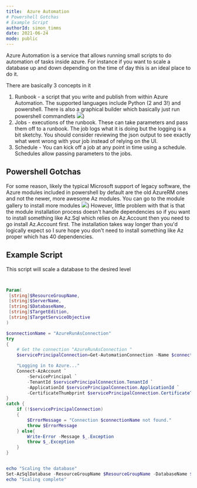 ```yaml
---
title:  Azure Automation
# Powershell Gotchas
# Example Script
authorId: simon_timms
date: 2021-06-24
mode: public
---
```




Azure Automation is a service that allows running small scripts to do automation of tasks inside azure. For instance if you want to scale a database up and down depending on the time of day this is an ideal place to do it. 

There are basically 3 concepts in it

1. Runbook - a script that you write and publish from within Azure Automation. The supported languages include Python (2 and 3!) and powershell. There is also a graphical builder which basically just run powershell commandlets
![](/images/2021-06-24-azure-automation.md/2021-06-24-07-05-52.png))
2. Jobs - executions of the runbook. These can take parameters and pass them off to a runbook. The job logs what it is doing but the logging is a bit sketchy. You should consider reviewing the json output to see exactly what went wrong with your job instead of relying on the UI. 
3. Schedule - You can kick off a job at any point in time using a schedule. Schedules allow passing parameters to the jobs.

## Powershell Gotchas

For some reason, likely the typical Microsoft support of legacy software, the Azure modules included in powershell by default are the old AzureRM ones and not the newer, more awesome Az modules. You can go to the module gallery to install more modules 
![](/images/2021-06-24-azure-automation.md/2021-06-24-07-11-22.png))
However, little problem with that is that the module installation process doesn't handle dependencies so if you want to install something like Az.Sql which relies on Az.Account then you need to go install Az.Account first. The installation takes way longer than you'd logically expect so I sure hope you don't need to install something like Az proper which has 40 dependencies.

## Example Script

This script will scale a database to the desired level

```powershell


Param(
 [string]$ResourceGroupName,
 [string]$ServerName,
 [string]$DatabaseName,
 [string]$TargetEdition,
 [string]$TargetServiceObjective
)

$connectionName = "AzureRunAsConnection"
try
{
    # Get the connection "AzureRunAsConnection "
    $servicePrincipalConnection=Get-AutomationConnection -Name $connectionName         

    "Logging in to Azure..."
    Connect-AzAccount `
        -ServicePrincipal `
        -TenantId $servicePrincipalConnection.TenantId `
        -ApplicationId $servicePrincipalConnection.ApplicationId `
        -CertificateThumbprint $servicePrincipalConnection.CertificateThumbprint 
}
catch {
    if (!$servicePrincipalConnection)
    {
        $ErrorMessage = "Connection $connectionName not found."
        throw $ErrorMessage
    } else{
        Write-Error -Message $_.Exception
        throw $_.Exception
    }
}


echo "Scaling the database"
Set-AzSqlDatabase -ResourceGroupName $ResourceGroupName -DatabaseName $DatabaseName -ServerName $ServerName -Edition $TargetEdition -RequestedServiceObjectiveName $TargetServiceObjective
echo "Scaling complete"
```